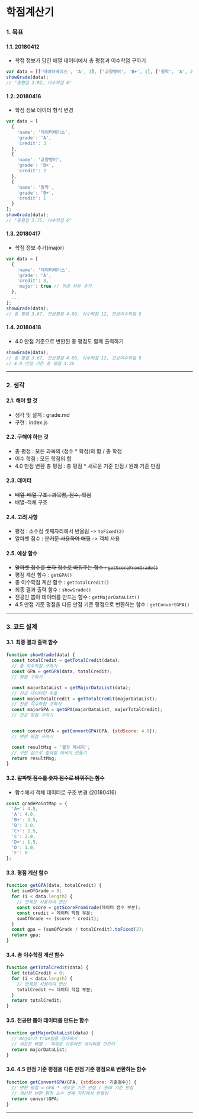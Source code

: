 학점계산기
===
### 1. 목표

#### 1.1. 20180412
* 학점 정보가 담긴 배열 데이터에서 총 평점과 이수학점 구하기
```javascript
var data = [['데이터베이스', 'A', 3], ['교양영어', 'B+', 1], ['철학', 'A', 2]];
showGrade(data);
// "총평점 3.92, 이수학점 6"
```

#### 1.2. 20180416
* 학점 정보 데이터 형식 변경
```javascript
var data = [
  {
    'name': '데이터베이스',
    'grade': 'A',
    'credit': 3
  },
  {
    'name': '교양영어',
    'grade': 'B+',
    'credit': 2
  },
  {
    'name': '철학',
    'grade': 'B+',
    'credit': 1
  }
];
showGrade(data);
// "총평점 3.75, 이수학점 6"
```

#### 1.3. 20180417
* 학점 정보 추가(major)
```javascript
var data = [
  {
    'name': '데이터베이스',
    'grade': 'A',
    'credit': 3,
    'major': true // 전공 부분 추가
  },
  ...
];
showGrade(data);
// 총 평점 3.67, 전공평점 4.00, 이수학점 12, 전공이수학점 9
```

#### 1.4. 20180418
* 4.0 만점 기준으로 변환된 총 평점도 함께 출력하기
```javascript
showGrade(data);
// 총 평점 3.67, 전공평점 4.00, 이수학점 12, 전공이수학점 9
// 4.0 만점 기준 총 평점 3.26
```
----------
### 2. 생각

#### 2.1. 해야 할 것
* 생각 및 설계 : grade.md
* 구현 : index.js

#### 2.2. 구해야 하는 것
* 총 평점 : 모든 과목의 (점수 * 학점)의 합 / 총 학점
* 이수 학점 : 모든 학점의 합
* 4.0 만점 변환 총 평점 : 총 평점 * 새로운 기준 만점 / 원래 기준 만점

#### 2.3. 데이터
* ~~배열-배열 구조 : 과목명, 점수, 학점~~
* 배열-객체 구조

#### 2.4. 고려 사항
* 평점 : 소수점 셋째자리에서 반올림 -> `toFixed(2)`
* 알파벳 점수 : ~~분기문 사용하여 매핑~~ -> 객체 사용

#### 2.5. 예상 함수
* ~~알파벳 점수를 숫자 점수로 바꿔주는 함수 : `getScoreFromGrade()`~~
* 평점 계산 함수 : `getGPA()`
* 총 이수학점 계산 함수 : `getTotalCredit()`
* 최종 결과 출력 함수 : `showGrade()`
* 전공만 뽑아 데이터를 만드는 함수 : `getMajorDataList()`
* 4.5 만점 기준 평점을 다른 만점 기준 평점으로 변환하는 함수 : `getConvertGPA()`
----------
### 3. 코드 설계

#### 3.1. 최종 결과 출력 함수
```javascript
function showGrade(data) {
  const totalCredit = getTotalCredit(data);
  // 총 이수학점 구하기
  const GPA = getGPA(data, totalCredit);
  // 평점 구하기

  const majorDataList = getMajorDataList(data);
  // 전공 데이터만 추출
  const majorTotalCredit = getTotalCredit(majorDataList);
  // 전공 이수학점 구하기
  const majorGPA = getGPA(majorDataList, majorTotalCredit);
  // 전공 평점 구하기


  const convertGPA = getConvertGPA(GPA, {stdScore: 4.0});
  // 변환 평점 구하기

  const resultMsg = '결과 메세지';
  // 구한 값으로 출력할 메세지 만들기
  return resultMsg;
}
```

#### 3.2. ~~알파벳 점수를 숫자 점수로 바꿔주는 함수~~
* 함수에서 객체 데이터로 구조 변경 (20180416)
```javascript
const gradePointMap = {
  'A+': 4.5,
  'A': 4.0,
  'B+': 3.5,
  'B': 3.0,
  'C+': 2.5,
  'C': 2.0,
  'D+': 1.5,
  'D': 1.0,
  'F': 0
};
```

#### 3.3. 평점 계산 함수
```javascript
function getGPA(data, totalCredit) {
  let sumOfGrade = 0;
  for (i < data.length) {
    // 반복문 사용하여 연산
    const score = getScoreFromGrade(데이터 점수 부분);
    const credit = 데이터 학점 부분;
    sumOfGrade += (score * credit);
  }
  const gpa = (sumOfGrade / totalCredit).toFixed(2);
  return gpa;
}
```

#### 3.4. 총 이수학점 계산 함수
```javascript
function getTotalCredit(data) {
  let totalCredit = 0;
  for (i < data.length) {
    // 반복문 사용하여 연산
    totalCredit += 데이터 학점 부분;
  }
  return totalCredit;
}
```

#### 3.5. 전공만 뽑아 데이터를 만드는 함수
```javascript
function getMajorDataList(data) {
  // major가 true임을 검사해서
  // 새로운 배열 - 객체로 이루어진 데이터를 만든다
  return majorDataList;
}
```

#### 3.6. 4.5 만점 기준 평점을 다른 만점 기준 평점으로 변환하는 함수
```javascript
function getConvertGPA(GPA, {stdScore: 기준점수}) {
  // 변환 평점 = GPA * 새로운 기준 만점 / 원래 기준 만점
  // 계산된 변환 평점 소수 셋째 자리에서 반올림
  return convertGPA;
}
```
----------